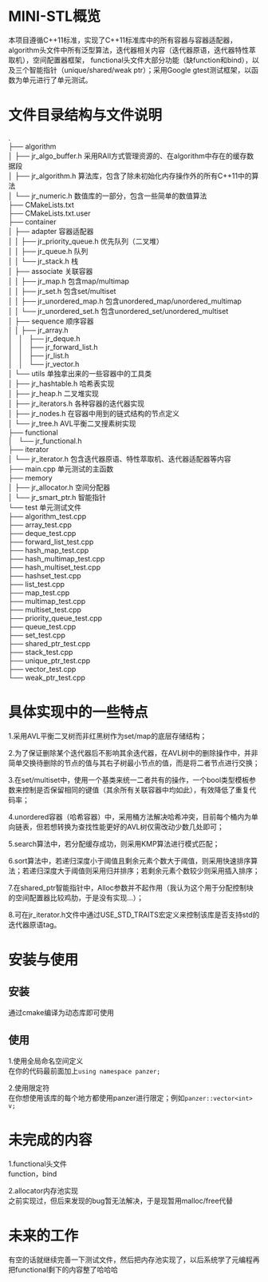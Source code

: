 # MINI-STL概览  
本项目遵循C++11标准，实现了C++11标准库中的所有容器与容器适配器，algorithm头文件中所有泛型算法，迭代器相关内容（迭代器原语，迭代器特性萃取机），空间配置器框架，
functional头文件大部分功能（缺function和bind），以及三个智能指针（unique/shared/weak ptr）；采用Google gtest测试框架，以函数为单元进行了单元测试。
# 文件目录结构与文件说明  
.  
├── algorithm  
│   ├── jr_algo_buffer.h  采用RAII方式管理资源的、在algorithm中存在的缓存数据段       
│   ├── jr_algorithm.h  算法库，包含了除未初始化内存操作外的所有C++11中的算法  
│   └── jr_numeric.h  数值库的一部分，包含一些简单的数值算法  
├── CMakeLists.txt  
├── CMakeLists.txt.user  
├── container  
│   ├── adapter  容器适配器  
│   │   ├── jr_priority_queue.h  优先队列（二叉堆）    
│   │   ├── jr_queue.h  队列  
│   │   └── jr_stack.h  栈  
│   ├── associate  关联容器  
│   │   ├── jr_map.h  包含map/multimap  
│   │   ├── jr_set.h  包含set/multiset  
│   │   ├── jr_unordered_map.h  包含unordered_map/unordered_multimap  
│   │   └── jr_unordered_set.h  包含unordered_set/unordered_multiset  
│   ├── sequence  顺序容器  
│   │   ├── jr_array.h  
│   │   ├── jr_deque.h  
│   │   ├── jr_forward_list.h  
│   │   ├── jr_list.h  
│   │   └── jr_vector.h  
│   └── utils  单独拿出来的一些容器中的工具类  
│       ├── jr_hashtable.h  哈希表实现  
│       ├── jr_heap.h  二叉堆实现    
│       ├── jr_iterators.h  各种容器的迭代器实现  
│       ├── jr_nodes.h  在容器中用到的链式结构的节点定义  
│       └── jr_tree.h  AVL平衡二叉搜素树实现  
├── functional  
│   └── jr_functional.h  
├── iterator  
│   └── jr_iterator.h  包含迭代器原语、特性萃取机、迭代器适配器等内容  
├── main.cpp  单元测试的主函数  
├── memory  
│   ├── jr_allocator.h  空间分配器  
│   └── jr_smart_ptr.h  智能指针  
└── test  单元测试文件  
    ├── algorithm_test.cpp  
    ├── array_test.cpp  
    ├── deque_test.cpp  
    ├── forward_list_test.cpp  
    ├── hash_map_test.cpp  
    ├── hash_multimap_test.cpp  
    ├── hash_multiset_test.cpp  
    ├── hashset_test.cpp  
    ├── list_test.cpp  
    ├── map_test.cpp  
    ├── multimap_test.cpp  
    ├── multiset_test.cpp  
    ├── priority_queue_test.cpp  
    ├── queue_test.cpp  
    ├── set_test.cpp  
    ├── shared_ptr_test.cpp  
    ├── stack_test.cpp  
    ├── unique_ptr_test.cpp  
    ├── vector_test.cpp  
    └── weak_ptr_test.cpp  
# 具体实现中的一些特点  
1.采用AVL平衡二叉树而非红黑树作为set/map的底层存储结构；   
  
2.为了保证删除某个迭代器后不影响其余迭代器，在AVL树中的删除操作中，并非简单交换待删除的节点的值与其右子树最小节点的值，而是将二者节点进行交换；    
  
3.在set/multiset中，使用一个基类来统一二者共有的操作，一个bool类型模板参数来控制是否保留相同的键值（其余所有关联容器中均如此），有效降低了重复代码率；   
  
4.unordered容器（哈希容器）中，采用桶方法解决哈希冲突，目前每个桶内为单向链表，但若想转换为查找性能更好的AVL树仅需改动少数几处即可；  
  
5.search算法中，若分配缓存成功，则采用KMP算法进行模式匹配；    
  
6.sort算法中，若递归深度小于阈值且剩余元素个数大于阈值，则采用快速排序算法；若递归深度大于阈值则采用归并排序；若剩余元素个数较少则采用插入排序；  
  
7.在shared_ptr智能指针中，Alloc参数并不起作用（我认为这个用于分配控制块的空间配置器比较鸡肋，于是没有实现...）；    
  
8.可在jr_iterator.h文件中通过USE_STD_TRAITS宏定义来控制该库是否支持std的迭代器原语tag。    
  
# 安装与使用
## 安装
通过cmake编译为动态库即可使用
  
## 使用
1.使用全局命名空间定义  
在你的代码最前面加上```using namespace panzer;```  
  
2.使用限定符  
在你想使用该库的每个地方都使用panzer进行限定；例如```panzer::vector<int> v;``` 
  
# 未完成的内容
1.functional头文件  
  function，bind  
    
2.allocator内存池实现  
  之前实现过，但后来发现的bug暂无法解决，于是现暂用malloc/free代替  
    
# 未来的工作  
有空的话就继续完善一下测试文件，然后把内存池实现了，以后系统学了元编程再把functional剩下的内容整了哈哈哈    
